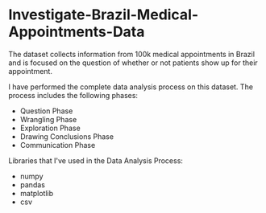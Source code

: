 # Investigate-Brazil-Medical-Appointments-Data
The dataset collects information from 100k medical appointments in Brazil and is focused on the question of whether or not patients show up for their appointment.

I have performed the complete data analysis process on this dataset. The process includes the following phases: 
- Question Phase
- Wrangling Phase
- Exploration Phase
- Drawing Conclusions Phase
- Communication Phase

Libraries that I've used in the Data Analysis Process: 
- numpy
- pandas
- matplotlib
- csv
